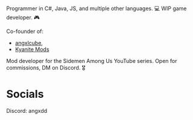 Programmer in C#, Java, JS, and multiple other languages. 💻
WIP game developer. 🎮

Co-founder of:
- [angxlcube](https://github.com/angxlcube), 
- [Kyanite Mods](https://github.com/KyaniteMods)

Mod developer for the Sidemen Among Us YouTube series.
Open for commissions, DM on Discord. 🎖️

# Socials
Discord: angxdd
